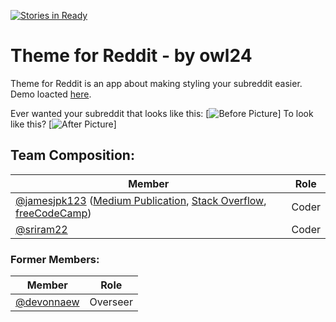 [![Stories in Ready](https://badge.waffle.io/chingu-coders/owl-24.png?label=ready&title=Ready)](https://waffle.io/chingu-coders/owl-24?utm_source=badge)
# Theme for Reddit - by owl24
Theme for Reddit is an app about making styling your subreddit easier. Demo loacted [here](https://chingu-coders.github.io/owl-24/).

Ever wanted your subreddit that looks like this:
[![Before Picture](https://i.imgur.com/W47A9vj.png)]
To look like this?
[![After Picture](https://i.imgur.com/YMW86hQ.png)]


## Team Composition:

| Member        | Role          |
| ------------- | ------------- |
| [@jamesjpk123](https://github.com/jamesjpk123) ([Medium Publication](https://medium.com/james-kerrane), [Stack Overflow](https://stackoverflow.com/users/8183858/james-kerrane), [freeCodeCamp](https://www.freecodecamp.org/jamesjpk123)) | Coder |
| [@sriram22](https://github.com/sriram22) | Coder |

### Former Members:

| Member        | Role          |
| ------------- | ------------- |
| [@devonnaew](https://github.com/devonnaew)      | Overseer |

